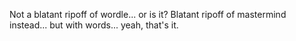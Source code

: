 
Not a blatant ripoff of wordle... or is it?
Blatant ripoff of mastermind instead... but with words... yeah, that's it.

